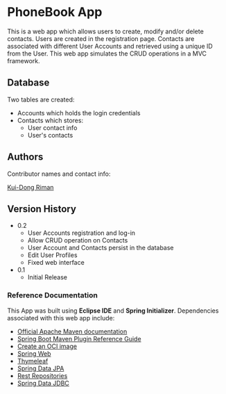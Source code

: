 # PhoneBook App

This is a web app which allows users to create, modify and/or delete contacts. Users are created in the registration page. Contacts are associated with different User Accounts and retrieved using a unique ID from the User. This web app simulates the CRUD operations in a MVC framework.

## Database

Two tables are created:

* Accounts which holds the login credentials
* Contacts which stores:
    * User contact info
    * User's contacts

## Authors

Contributor names and contact info:

[Kui-Dong Riman](https://github.com/Kai-03/)

## Version History

* 0.2
    * User Accounts registration and log-in
    * Allow CRUD operation on Contacts
    * User Account and Contacts persist in the database
    * Edit User Profiles
    * Fixed web interface
* 0.1
    * Initial Release

### Reference Documentation

This App was built using **Eclipse IDE** and **Spring Initializer**. Dependencies associated with this web app include:

* [Official Apache Maven documentation](https://maven.apache.org/guides/index.html)
* [Spring Boot Maven Plugin Reference Guide](https://docs.spring.io/spring-boot/docs/2.5.2/maven-plugin/reference/html/)
* [Create an OCI image](https://docs.spring.io/spring-boot/docs/2.5.2/maven-plugin/reference/html/#build-image)
* [Spring Web](https://docs.spring.io/spring-boot/docs/2.5.2/reference/htmlsingle/#boot-features-developing-web-applications)
* [Thymeleaf](https://docs.spring.io/spring-boot/docs/2.5.2/reference/htmlsingle/#boot-features-spring-mvc-template-engines)
* [Spring Data JPA](https://docs.spring.io/spring-boot/docs/2.5.2/reference/htmlsingle/#boot-features-jpa-and-spring-data)
* [Rest Repositories](https://docs.spring.io/spring-boot/docs/2.5.2/reference/htmlsingle/#howto-use-exposing-spring-data-repositories-rest-endpoint)
* [Spring Data JDBC](https://docs.spring.io/spring-data/jdbc/docs/current/reference/html/)

